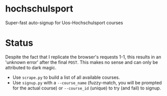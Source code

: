 # hochschulsport
Super-fast auto-signup for Uos-Hochschulsport courses

# Status
Despite the fact that I replicate the browser's requests 1-1, this results in an
'unknown error' after the final `POST`. This makes no sense and can only be
attributed to dark magic.

* Use `scrape.py` to build a list of all available courses.
* Use `signup.py` with a `--course_name` (fuzzy-match, you will be prompted for the actual
  course) or `--course_id` (unique) to try (and fail) to signup.
